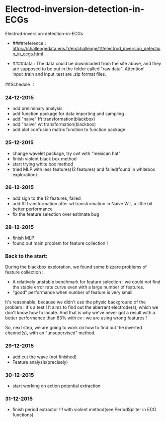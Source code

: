 # Electrod-inversion-detection-in-ECGs
Electrod-inversion-detection-in-ECGs

* ####reference : 
https://challengedata.ens.fr/en/challenge/11/electrod_inversion_detection_in_ecgs.html

* ####data :
The data could be downloaded from the site above, and they are supposed to be put in the folder called "raw data". Attention! input_train and input_test are .zip format files.

##Schedule ：

### 24-12-2015
* add preliminary analysis
* add function package for data importing and sampling
* add "naive" fft transformation(blackbox)
* add "naive" wt transformation(blackbox)
* add plot confusion matrix function to function package

### 25-12-2015
* change wavelet package, try cwt with "mexican hat"
* finish violent black box method
* start trying white box method
* tried MLP with less features(12 features) and failed(found in whitebox exploration)

### 26-12-2015
* add sign to the 12 features, failed
* add fft transformation after wt transformation in Naive WT, a little bit better performance
* fix the feature selection over estimate bug

### 28-12-2015
* finish MLP
* found out main problem for feature collection !

### Back to the start:


During the blackbox exploration, we found some bizzare problems of feature collection :

* A relatively unstable benchmark for feature selection :
we could not find the stable error rate curve even with a large number of features.
* "good" performance when number of feature is very small.

It's reasonable, because we didn't use the physic background of the problem : it's a test ! It aims to find out the aberrant electrode(s), which we don't know how to locate. And that is why we've never got a result with a better performance than 83% with cv : we are using wrong features !

So, next step, we are going to work on how to find out the inverted channel(s), with an "unsupervised" method.

### 29-12-2015
* add cut the wave (not finished)
* Feature analysis(precisely)

### 30-12-2015
* start working on action potential extraction

### 31-12-2015
* finish period extractor !!! with violent method(see PeriodSpliter in ECG functions)
